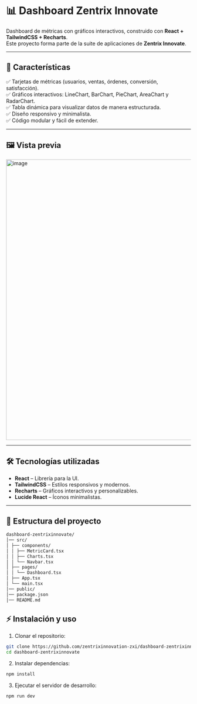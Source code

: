 # 📊 Dashboard Zentrix Innovate

Dashboard de métricas con gráficos interactivos, construido con **React + TailwindCSS + Recharts**.  
Este proyecto forma parte de la suite de aplicaciones de **Zentrix Innovate**.

---

## 🚀 Características

✅ Tarjetas de métricas (usuarios, ventas, órdenes, conversión, satisfacción).  
✅ Gráficos interactivos: LineChart, BarChart, PieChart, AreaChart y RadarChart.  
✅ Tabla dinámica para visualizar datos de manera estructurada.  
✅ Diseño responsivo y minimalista.  
✅ Código modular y fácil de extender.

---

## 🖼️ Vista previa

<img width="1598" height="766" alt="image" src="https://github.com/user-attachments/assets/f564a38c-201b-4ac2-a199-4e7b4520351e" />

---

## 🛠️ Tecnologías utilizadas

- **React** – Librería para la UI.
- **TailwindCSS** – Estilos responsivos y modernos.
- **Recharts** – Gráficos interactivos y personalizables.
- **Lucide React** – Íconos minimalistas.

---

## 📂 Estructura del proyecto

```bash
dashboard-zentrixinnovate/
│── src/
│ ├── components/
│ │ ├── MetricCard.tsx
│ │ ├── Charts.tsx
│ │ └── Navbar.tsx
│ ├── pages/
│ │ └── Dashboard.tsx
│ ├── App.tsx
│ └── main.tsx
│── public/
│── package.json
│── README.md
```

## ⚡ Instalación y uso

1. Clonar el repositorio:
```bash
git clone https://github.com/zentrixinnovation-zxi/dashboard-zentrixinnovate.git
cd dashboard-zentrixinnovate
```

2. Instalar dependencias:
```bash
npm install
```

3. Ejecutar el servidor de desarrollo:
```bash
npm run dev
```
